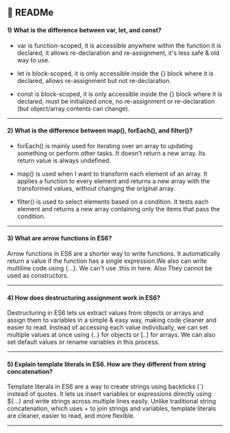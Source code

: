 
## 🚀 READMe

#### 1) What is the difference between var, let, and const?

- var is function-scoped, it is accessible anywhere within the function it is declared, it allows re-declaration and re-assignment, it's less safe & old way to use.

- let is block-scoped, it is only accessible inside the {} block where it is declared, allows re-assignment but not re-declaration.

- const is block-scoped, it is only accessible inside the {} block where it is declared, must be initialized once, no re-assignment or re-declaration (but object/array contents can change).

---

#### 2) What is the difference between map(), forEach(), and filter()?

- forEach() is mainly used for iterating over an array to updating something or perform other tasks. It doesn’t return a new array. Its return value is always undefined.

- map() is used when I want to transform each element of an array. It applies a function to every element and returns a new array with the transformed values, without changing the original array.

- filter() is used to select elements based on a condition. It tests each element and returns a new array containing only the items that pass the condition.

---

#### 3) What are arrow functions in ES6?

Arrow functions in ES6 are a shorter way to write functions. It automatically return a value if the function has a single expression.We also can write multiline code using {...}. We can't use .this in here. Also They cannot be used as constructors.

---

#### 4) How does destructuring assignment work in ES6?

Destructuring in ES6 lets us extract values from objects or arrays and assign them to variables in a simple & easy way, making code cleaner and easier to read. Instead of accessing each value individually, we can set multiple values at once using {..} for objects or [..] for arrays. We can also set default values or rename variables in this process.

---

#### 5) Explain template literals in ES6. How are they different from string concatenation?

Template literals in ES6 are a way to create strings using backticks (`) instead of quotes. It lets us insert variables or expressions directly using ${...} and write strings across multiple lines easily. Unlike traditional string concatenation, which uses + to join strings and variables, template literals are cleaner, easier to read, and more flexible.

---